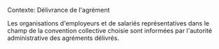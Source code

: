Contexte: Délivrance de l'agrément

Les organisations d'employeurs et de salariés représentatives dans le champ de la convention collective choisie sont informées par l'autorité administrative des agréments délivrés.